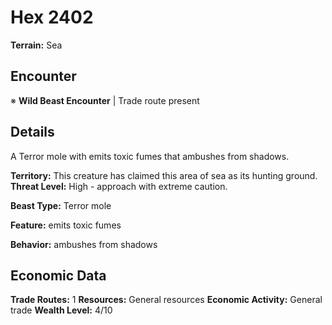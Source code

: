 # Hex 2402

**Terrain:** Sea

## Encounter
※ **Wild Beast Encounter** | Trade route present

## Details
A Terror mole with emits toxic fumes that ambushes from shadows.

**Territory:** This creature has claimed this area of sea as its hunting ground.
**Threat Level:** High - approach with extreme caution.

**Beast Type:** Terror mole

**Feature:** emits toxic fumes

**Behavior:** ambushes from shadows

## Economic Data
**Trade Routes:** 1
**Resources:** General resources
**Economic Activity:** General trade
**Wealth Level:** 4/10

